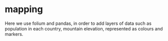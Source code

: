 # mapping
Here we use folium and pandas, in order to add layers of data such as population in each country,  mountain elevation, represented as colours and markers.
